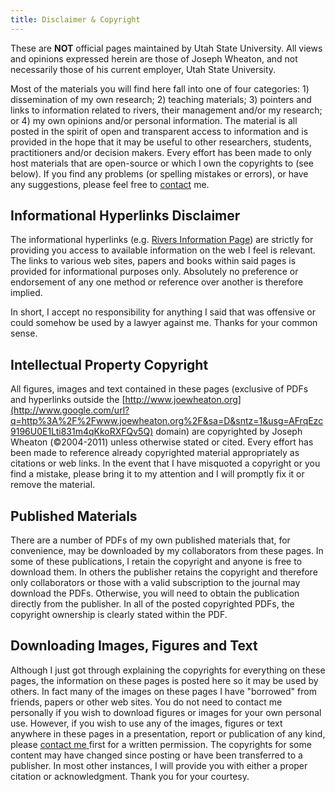 ```yaml
---
title: Disclaimer & Copyright
---
```


These are **NOT** official pages maintained by Utah State University. All views and opinions expressed herein are those of Joseph Wheaton, and not necessarily those of his current employer, Utah State University. 

Most of the materials you will find here fall into one of four categories: 1) dissemination of my own research; 2) teaching materials; 3) pointers and links to information related to rivers, their management and/or my research; or 4) my own opinions and/or personal information. The material is all posted in the spirit of open and transparent access to information and is provided in the hope that it may be useful to other researchers, students, practitioners and/or decision makers. Every effort has been made to only host materials that are open-source or which I own the copyrights to (see below). If you find any problems (or spelling mistakes or errors), or have any suggestions, please feel free to [contact](http://sites.google.com/a/joewheaton.org/www/Home/contact) me.

## Informational Hyperlinks Disclaimer

The informational hyperlinks (e.g. [Rivers Information Page](http://sites.google.com/a/joewheaton.org/www/system/errors/NodeNotFound?suri=wuid:gx:2fac7f1e8b4874d)) are strictly for providing you access to available information on the web I feel is relevant. The links to various web sites, papers and books within said pages is provided for informational purposes only. Absolutely no preference or endorsement of any one method or reference over another is therefore implied. 

In short, I accept no responsibility for anything I said that was offensive or could somehow be used by a lawyer against me. Thanks for your common sense.

## Intellectual Property Copyright

All figures, images and text contained in these pages (exclusive of PDFs and hyperlinks outside the [http://www.joewheaton.org](http://www.google.com/url?q=http%3A%2F%2Fwww.joewheaton.org%2F&sa=D&sntz=1&usg=AFrqEzc9196U0E1Lti831m4qKkoRXFQv5Q) domain) are copyrighted by Joseph Wheaton (©2004-2011) unless otherwise stated or cited. Every effort has been made to reference already copyrighted material appropriately as citations or web links. In the event that I have misquoted a copyright or you find a mistake, please bring it to my attention and I will promptly fix it or remove the material.

## Published Materials

There are a number of PDFs of my own published materials that, for convenience, may be downloaded by my collaborators from these pages. In some of these publications, I retain the copyright and anyone is free to download them. In others the publisher retains the copyright and therefore only collaborators or those with a valid subscription to the journal may download the PDFs. Otherwise, you will need to obtain the publication directly from the publisher. In all of the posted copyrighted PDFs, the copyright ownership is clearly stated within the PDF.

## Downloading Images, Figures and Text

Although I just got through explaining the copyrights for everything on these pages, the information on these pages is posted here so it may be used by others. In fact many of the images on these pages I have "borrowed" from friends, papers or other web sites. You do not need to contact me personally if you wish to download figures or images for your own personal use. However, if you wish to use any of the images, figures or text anywhere in these pages in a presentation, report or publication of any kind, please [contact me](http://ctt.joewheaton.org/www/goog_1236537209018)[ ](http://sites.google.com/a/joewheaton.org/www/Home/contact)first for a written permission. The copyrights for some content may have changed since posting or have been transferred to a publisher. In most other instances, I will provide you with either a proper citation or acknowledgment. Thank you for your courtesy.